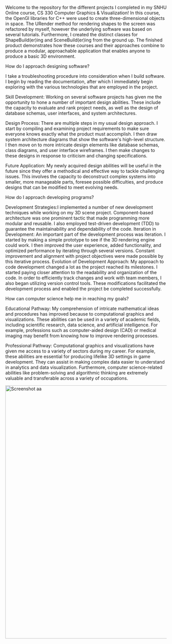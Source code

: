 Welcome to the repository for the different projects I completed in my SNHU Online course, CS 330 Computer Graphics & Visualization!  In this course, 
the OpenGl libraries for C++ were used to create three-dimensional objects in space.  The URender method for rendering shapes to the screen was refactored by myself,
however the underlying software was based on several tutorials.  Furthermore, I created the distinct classes for ShapeBuild(er)ing and SceneBuild(er)ing from the ground up.
The finished product demonstrates how these courses and their approaches combine to produce a modular, approachable application that enables anyone to produce a basic 3D environment.


How do I approach designing software?

I take a troubleshooting procedure into consideration when I build software. I begin by reading the documentation,
after which I immediately begin exploring with the various technologies that are employed in the project.

Skill Development: Working on several software projects has given me the opportunity to hone a number of important design abilities.
These include the capacity to evaluate and rank project needs, as well as the design of database schemas, user interfaces, and system architectures.

Design Process: There are multiple steps in my usual design approach. I start by compiling and examining project requirements to make sure everyone knows 
exactly what the product must accomplish. I then draw system architecture diagrams that show the software's high-level structure.
I then move on to more intricate design elements like database schemas, class diagrams, and user interface wireframes. 
I then make changes to these designs in response to criticism and changing specifications.

Future Application: My newly acquired design abilities will be useful in the future since they offer a methodical and effective way to tackle challenging issues.
This involves the capacity to deconstruct complex systems into smaller, more manageable parts, foresee possible difficulties, 
and produce designs that can be modified to meet evolving needs.

How do I approach developing programs?

Development Strategies:I implemented a number of new development techniques while working on my 3D scene project. 
Component-based architecture was one prominent tactic that made programming more modular and reusable. 
I also employed test-driven development (TDD) to guarantee the maintainability and dependability of the code.
Iteration in Development: An important part of the development process was iteration. I started by making a simple prototype to see if the 3D
rendering engine could work. I then improved the user experience, added functionality, and optimized performance by iterating through several versions.
Constant improvement and alignment with project objectives were made possible by this iterative process.
Evolution of Development Approach: My approach to code development changed a lot as the project reached its milestones. 
I started paying closer attention to the readability and organization of the code. In order to efficiently track changes and work with team members,
I also began utilizing version control tools. These modifications facilitated the development process and enabled the project be completed successfully.

How can computer science help me in reaching my goals?

Educational Pathway: My comprehension of intricate mathematical ideas and procedures has improved because to computational
graphics and visualizations. These abilities can be used in a variety of academic fields, including scientific research, 
data science, and artificial intelligence. For example, professions such as computer-aided design (CAD) or medical imaging
may benefit from knowing how to improve rendering processes.

Professional Pathway: Computational graphics and visualizations have given me access to a variety of sectors during my career. For example,
these abilities are essential for producing lifelike 3D settings in game development. They can assist in making complex data easier to understand in
analytics and data visualization. Furthermore, computer science-related abilities like problem-solving and algorithmic thinking are extremely valuable 
and transferable across a variety of occupations.

<img width="1010" height="792" alt="Screenshot aa" src="https://github.com/user-attachments/assets/e49c99b6-9677-4ff6-9200-cce5c81a6722" />

